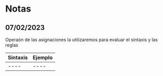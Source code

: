 # Notas
## 07/02/2023

Operaón de las asignaciones la utilizaremos para evaluar el sintaxis y las reglas 

Sintaxis | Ejemplo
--- | ---
----|----

